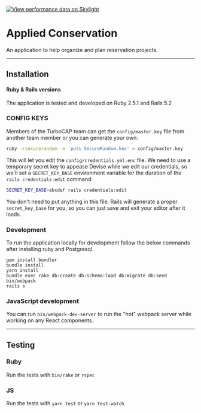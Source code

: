 [![View performance data on Skylight](https://badges.skylight.io/status/YXisuAn0Mhjx.svg?token=eiduhCn1sTWYwLsdC-8NcDtsPjdzfm3ISdDY64SBkps)](https://www.skylight.io/app/applications/YXisuAn0Mhjx)

# Applied Conservation

An application to help organize and plan reservation projects.

---

## Installation

#### Ruby & Rails versions

The application is tested and developed on Ruby 2.5.1 and Rails 5.2

### CONFIG KEYS

Members of the TurboCAP team can get the `config/master.key` file from another team member or you can generate your own:

```bash
ruby -rsecurerandom -e 'puts SecureRandom.hex' > config/master.key
```

This will let you edit the `config/credentials.yml.enc` file. We need to use a temporary secret key to appease Devise while we edit our credentials, so we'll set a `SECRET_KEY_BASE` environment variable for the duration of the `rails credentials:edit` command:

```bash
SECRET_KEY_BASE=abcdef rails credentials:edit
```

You don't need to put anything in this file. Rails will generate a proper `secret_key_base` for you, so you can just save and exit your editor after it loads.

### Development

To run the application locally for development follow the below commands after installing
ruby and Postgresql.

```
gem install bundler
bundle install
yarn install
bundle exec rake db:create db:schema:load db:migrate db:seed
bin/webpack
rails s
```

### JavaScript development

You can run `bin/webpack-dev-server` to run the "hot" webpack server while working
on any React components.

---

## Testing

### Ruby

Run the tests with `bin/rake` or `rspec`

### JS

Run the tests with `yarn test` or `yarn test-watch`
